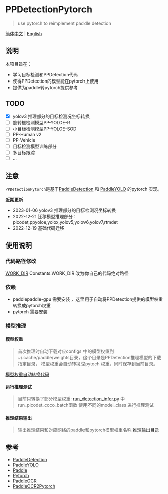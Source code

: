 # PPDetectionPytorch

> use pytorch to reimplement paddle detection

[简体中文](README_cn.md) | [English](README_en.md)

## 说明
本项目旨在：
- 学习目标检测和PPDetection代码
- 使得PPDetection的模型能在pytorch上使用
- 提供为paddle转pytorch提供参考

## TODO
- [x] yolov3 推理部分的目标检测况坐标转换
- [ ] 旋转框检测模型PP-YOLOE-R 
- [ ] 小目标检测模型PP-YOLOE-SOD 
- [ ] PP-Human v2 
- [ ] PP-Vehicle
- [ ] 目标检测模型训练部分
- [ ] 多目标跟踪
- [ ] ...

## 注意

`PPDetectionPytorch`是基于[PaddleDetection](https://github.com/PaddlePaddle/PaddleDetection) 和 [PaddleYOLO](https://github.com/PaddlePaddle/PaddleYOLO) 的pytorch 实现。

**近期更新**

- 2023-01-06 yolov3 推理部分的目标检测况坐标转换
- 2022-12-21 迁移模型推理部分：picodet,ppyoloe,yolox,yolov5,yolov6,yolov7,rtmdet
- 2022-12-19 基础代码迁移

## 使用说明

### 代码路径修改

[WORK_DIR](./ppdettorch/utils/constant.py)  Constants.WORK_DIR 改为你自己的代码绝对路径

### 依赖
- paddlepaddle-gpu 需要安装 ，这里用于自动将PPDetection提供的模型权重转换成pytorch权重
- pytorch 需要安装

### 模型推理
#### 模型权重
> 首次推理时自动下载对应configs 中的模型权重到 ~/.cache/paddle/weights目录，这个目录是PPDetection推理模型的下载指定目录，
> 模型权重会自动转换成pytoch 权重，同时保存到当前目录。

[模型权重自动转换代码](./ppdettorch/process/transform/convert_paddle_detection_to_torch.py)
#### 运行推理测试
> 目前只转换了部分模型权重: 
[run_detection_infer.py](./tests/process/infer/run_detection_infer.py) 中 run_picodet_coco_batch函数 使用不同的model_class 进行推理测试
> 

#### 推理结果输出
> 输出推理结果和对应网络的paddle和pytorch模型权重名称
[推理输出目录](./outputs/models/detection)


## 参考

- [PaddleDetection](https://github.com/PaddlePaddle/PaddleDetection)
- [PaddleYOLO](https://github.com/PaddlePaddle/PaddleYOLO)
- [Paddle](https://github.com/PaddlePaddle)
- [Pytorch](https://pytorch.org/)
- [PaddleOCR](https://github.com/PaddlePaddle/PaddleOCR)
- [PaddleOCR2Pytorch](https://github.com/frotms/PaddleOCR2Pytorch)